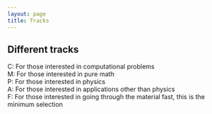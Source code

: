 ```yaml
---
layout: page
title: Tracks
---
```



## Different tracks
C: For those interested in computational problems  
M: For those interested in pure math  
P: For those interested in physics  
A: For those interested in applications other than physics  
F: For those interested in going through the material fast, this is the minimum selection

